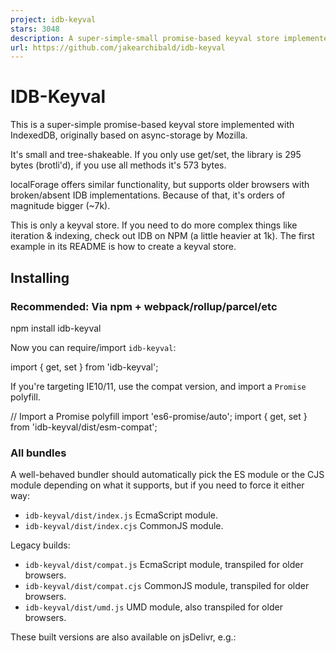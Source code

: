 ```yaml
---
project: idb-keyval
stars: 3048
description: A super-simple-small promise-based keyval store implemented with IndexedDB
url: https://github.com/jakearchibald/idb-keyval
---
```


IDB-Keyval
==========

This is a super-simple promise-based keyval store implemented with IndexedDB, originally based on async-storage by Mozilla.

It's small and tree-shakeable. If you only use get/set, the library is 295 bytes (brotli'd), if you use all methods it's 573 bytes.

localForage offers similar functionality, but supports older browsers with broken/absent IDB implementations. Because of that, it's orders of magnitude bigger (~7k).

This is only a keyval store. If you need to do more complex things like iteration & indexing, check out IDB on NPM (a little heavier at 1k). The first example in its README is how to create a keyval store.

Installing
----------

### Recommended: Via npm + webpack/rollup/parcel/etc

npm install idb-keyval

Now you can require/import `idb-keyval`:

import { get, set } from 'idb-keyval';

If you're targeting IE10/11, use the compat version, and import a `Promise` polyfill.

// Import a Promise polyfill
import 'es6-promise/auto';
import { get, set } from 'idb-keyval/dist/esm-compat';

### All bundles

A well-behaved bundler should automatically pick the ES module or the CJS module depending on what it supports, but if you need to force it either way:

-   `idb-keyval/dist/index.js` EcmaScript module.
-   `idb-keyval/dist/index.cjs` CommonJS module.

Legacy builds:

-   `idb-keyval/dist/compat.js` EcmaScript module, transpiled for older browsers.
-   `idb-keyval/dist/compat.cjs` CommonJS module, transpiled for older browsers.
-   `idb-keyval/dist/umd.js` UMD module, also transpiled for older browsers.

These built versions are also available on jsDelivr, e.g.:

<script src\="https://cdn.jsdelivr.net/npm/idb-keyval@6/dist/umd.js"\></script\>
<!-- Or in modern browsers: -->
<script type\="module"\>
  import { get, set } from 'https://cdn.jsdelivr.net/npm/idb-keyval@6/+esm';
</script\>

Usage
-----

### set:

import { set } from 'idb-keyval';

set('hello', 'world');

Since this is IDB-backed, you can store anything structured-clonable (numbers, arrays, objects, dates, blobs etc), although old Edge doesn't support `null`. Keys can be numbers, strings, `Date`s, (IDB also allows arrays of those values, but IE doesn't support it).

All methods return promises:

import { set } from 'idb-keyval';

set('hello', 'world')
  .then(() \=> console.log('It worked!'))
  .catch((err) \=> console.log('It failed!', err));

### get:

import { get } from 'idb-keyval';

// logs: "world"
get('hello').then((val) \=> console.log(val));

If there is no 'hello' key, then `val` will be `undefined`.

### setMany:

Set many keyval pairs at once. This is faster than calling `set` multiple times.

import { set, setMany } from 'idb-keyval';

// Instead of:
Promise.all(\[set(123, 456), set('hello', 'world')\])
  .then(() \=> console.log('It worked!'))
  .catch((err) \=> console.log('It failed!', err));

// It's faster to do:
setMany(\[
  \[123, 456\],
  \['hello', 'world'\],
\])
  .then(() \=> console.log('It worked!'))
  .catch((err) \=> console.log('It failed!', err));

This operation is also atomic – if one of the pairs can't be added, none will be added.

### getMany:

Get many keys at once. This is faster than calling `get` multiple times. Resolves with an array of values.

import { get, getMany } from 'idb-keyval';

// Instead of:
Promise.all(\[get(123), get('hello')\]).then((\[firstVal, secondVal\]) \=>
  console.log(firstVal, secondVal),
);

// It's faster to do:
getMany(\[123, 'hello'\]).then((\[firstVal, secondVal\]) \=>
  console.log(firstVal, secondVal),
);

### update:

Transforming a value (eg incrementing a number) using `get` and `set` is risky, as both `get` and `set` are async and non-atomic:

// Don't do this:
import { get, set } from 'idb-keyval';

get('counter').then((val) \=>
  set('counter', (val || 0) + 1);
);

get('counter').then((val) \=>
  set('counter', (val || 0) + 1);
);

With the above, both `get` operations will complete first, each returning `undefined`, then each set operation will be setting `1`. You could fix the above by queuing the second `get` on the first `set`, but that isn't always feasible across multiple pieces of code. Instead:

// Instead:
import { update } from 'idb-keyval';

update('counter', (val) \=> (val || 0) + 1);
update('counter', (val) \=> (val || 0) + 1);

This will queue the updates automatically, so the first `update` set the `counter` to `1`, and the second `update` sets it to `2`.

### del:

Delete a particular key from the store.

import { del } from 'idb-keyval';

del('hello');

### delMany:

Delete many keys at once. This is faster than calling `del` multiple times.

import { del, delMany } from 'idb-keyval';

// Instead of:
Promise.all(\[del(123), del('hello')\])
  .then(() \=> console.log('It worked!'))
  .catch((err) \=> console.log('It failed!', err));

// It's faster to do:
delMany(\[123, 'hello'\])
  .then(() \=> console.log('It worked!'))
  .catch((err) \=> console.log('It failed!', err));

### clear:

Clear all values in the store.

import { clear } from 'idb-keyval';

clear();

### entries:

Get all entries in the store. Each entry is an array of `[key, value]`.

import { entries } from 'idb-keyval';

// logs: \[\[123, 456\], \['hello', 'world'\]\]
entries().then((entries) \=> console.log(entries));

### keys:

Get all keys in the store.

import { keys } from 'idb-keyval';

// logs: \[123, 'hello'\]
keys().then((keys) \=> console.log(keys));

### values:

Get all values in the store.

import { values } from 'idb-keyval';

// logs: \[456, 'world'\]
values().then((values) \=> console.log(values));

### Custom stores:

By default, the methods above use an IndexedDB database named `keyval-store` and an object store named `keyval`. If you want to use something different, see custom stores.
